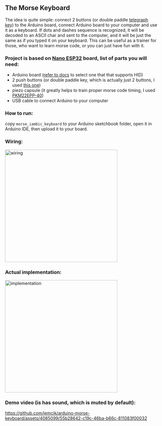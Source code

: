 ## The Morse Keyboard
The idea is quite simple: connect 2 buttons (or double paddle [telegraph key](https://en.wikipedia.org/wiki/Telegraph_key)) to the Arduino board, 
connect Arduino board to your computer and use it as a keyboard.
If dots and dashes sequence is recognized, it will be decoded to an ASCII char and sent to the computer,
and it will be just the same as if you typed it on your keyboard.
This can be useful as a trainer for those, who want to learn morse code, or you can just have fun with it.

### Project is based on [Nano ESP32](https://docs.arduino.cc/hardware/nano-esp32/) board, list of parts you will need:
- Arduino board ([refer to docs](https://www.arduino.cc/reference/en/language/functions/usb/keyboard/) to select one that that supports HID)
- 2 push buttons (or double paddle key, which is actually just 2 buttons, I used [this one](https://www.ebay.com/itm/386997549076))
- piezo capsule (it greatly helps to train proper morse code timing, I used [PKM22EPP-40](https://www.murata.com/products/productdetail?partno=PKM22EPPH4001-B0))
- USB cable to connect Arduino to your computer

### How to run:
copy `morse_iambic_keyboard` to your Arduino sketchbook folder, open it in Arduino IDE, then upload it to your board.

### Wiring:
<img width="370" alt="wiring" src="https://github.com/jemcik/arduino-morse-keyboard/assets/4085099/45395f8c-7f01-4ade-8606-d3d7793394d1">

### Actual implementation:
<img width="370" alt="implementation" src="https://github.com/jemcik/arduino-morse-keyboard/assets/4085099/a3df8dd8-782d-4f6f-8844-486ec534b3ef">

### Demo video (is has sound, which is muted by default):
https://github.com/jemcik/arduino-morse-keyboard/assets/4085099/55b28642-c19c-46ba-b66c-811083f00032
